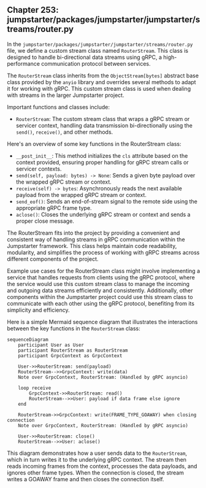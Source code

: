 ## Chapter 253: jumpstarter/packages/jumpstarter/jumpstarter/streams/router.py

 In the `jumpstarter/packages/jumpstarter/jumpstarter/streams/router.py` file, we define a custom stream class named `RouterStream`. This class is designed to handle bi-directional data streams using gRPC, a high-performance communication protocol between services.

   The `RouterStream` class inherits from the `ObjectStream[bytes]` abstract base class provided by the `anyio` library and overrides several methods to adapt it for working with gRPC. This custom stream class is used when dealing with streams in the larger Jumpstarter project.

   Important functions and classes include:

   - `RouterStream`: The custom stream class that wraps a gRPC stream or servicer context, handling data transmission bi-directionally using the `send()`, `receive()`, and other methods.

   Here's an overview of some key functions in the RouterStream class:

   - `__post_init__`: This method initializes the `cls` attribute based on the context provided, ensuring proper handling for gRPC stream calls or servicer contexts.
   - `send(self, payload: bytes) -> None`: Sends a given byte payload over the wrapped gRPC stream or context.
   - `receive(self) -> bytes`: Asynchronously reads the next available payload from the wrapped gRPC stream or context.
   - `send_eof()`: Sends an end-of-stream signal to the remote side using the appropriate gRPC frame type.
   - `aclose()`: Closes the underlying gRPC stream or context and sends a proper close message.

   The RouterStream fits into the project by providing a convenient and consistent way of handling streams in gRPC communication within the Jumpstarter framework. This class helps maintain code readability, modularity, and simplifies the process of working with gRPC streams across different components of the project.

   Example use cases for the RouterStream class might involve implementing a service that handles requests from clients using the gRPC protocol, where the service would use this custom stream class to manage the incoming and outgoing data streams efficiently and consistently. Additionally, other components within the Jumpstarter project could use this stream class to communicate with each other using the gRPC protocol, benefiting from its simplicity and efficiency.

 Here is a simple Mermaid sequence diagram that illustrates the interactions between the key functions in the `RouterStream` class:

```mermaid
sequenceDiagram
    participant User as User
    participant RouterStream as RouterStream
    participant GrpcContext as GrpcContext

    User->>RouterStream: send(payload)
    RouterStream-->>GrpcContext: write(data)
    Note over GrpcContext, RouterStream: (Handled by gRPC asyncio)

    loop receive
        GrpcContext->>RouterStream: read()
        RouterStream-->>User: payload if data frame else ignore
    end

    RouterStream->>GrpcContext: write(FRAME_TYPE_GOAWAY) when closing connection
    Note over GrpcContext, RouterStream: (Handled by gRPC asyncio)

    User->>RouterStream: close()
    RouterStream-->>User: aclose()
```

This diagram demonstrates how a user sends data to the `RouterStream`, which in turn writes it to the underlying gRPC context. The stream then reads incoming frames from the context, processes the data payloads, and ignores other frame types. When the connection is closed, the stream writes a GOAWAY frame and then closes the connection itself.